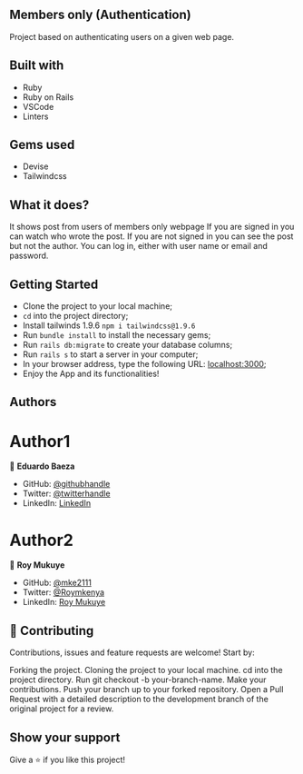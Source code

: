 ## Members only (Authentication)

Project based on authenticating users on a given web page.

## Built with

- Ruby
- Ruby on Rails 
- VSCode 
- Linters 

## Gems used

- Devise
- Tailwindcss

## What it does?

It shows post from users of members only webpage
If you are signed in you can watch who wrote the post.
If you are not signed in you can see the post but not the author.
You can log in, either with user name or email and password.

## Getting Started

- Clone the project to your local machine;
- `cd` into the project directory;
- Install tailwinds 1.9.6 `npm i tailwindcss@1.9.6`
- Run `bundle install` to install the necessary gems;
- Run `rails db:migrate` to create your database columns;
- Run `rails s` to start a server in your computer;
- In your browser address, type the following URL: [localhost:3000](localhost:3000);
- Enjoy the App and its functionalities!

## Authors

# Author1
👤 **Eduardo Baeza**

- GitHub: [@githubhandle](https://github.com/edxco/)
- Twitter: [@twitterhandle](https://twitter.com/lalo_nbc/)
- LinkedIn: [LinkedIn](https://www.linkedin.com/in/eduardo-n-baeza/)


# Author2
👤 **Roy Mukuye**

- GitHub: [@mke2111](https://github.com/mke2111)
- Twitter: [@Roymkenya](https://twitter.com/Roymkenya)
- LinkedIn: [Roy Mukuye](https://www.linkedin.com/in/roy-mukuye-42b07b1b4)


## 🤝 Contributing

Contributions, issues and feature requests are welcome! Start by:

Forking the project.
Cloning the project to your local machine.
cd into the project directory.
Run git checkout -b your-branch-name.
Make your contributions.
Push your branch up to your forked repository.
Open a Pull Request with a detailed description to the development branch of the original project for a review.

## Show your support

Give a ⭐️ if you like this project!